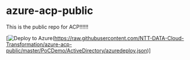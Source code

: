 # azure-acp-public
This is the public repo for ACP!!!!!!




[![Deploy to Azure](https://aka.ms/deploytoazurebutton)(https://raw.githubusercontent.com/NTT-DATA-Cloud-Transformation/azure-acp-public/master/PoCDemo/ActiveDirectory/azuredeploy.json)]
